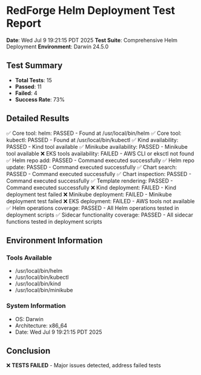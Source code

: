 # RedForge Helm Deployment Test Report

**Date**: Wed Jul  9 19:21:15 PDT 2025
**Test Suite**: Comprehensive Helm Deployment
**Environment**: Darwin 24.5.0

## Test Summary

- **Total Tests**: 15
- **Passed**: 11
- **Failed**: 4
- **Success Rate**: 73%

## Detailed Results

✅ Core tool: helm: PASSED - Found at /usr/local/bin/helm
✅ Core tool: kubectl: PASSED - Found at /usr/local/bin/kubectl
✅ Kind availability: PASSED - Kind tool available
✅ Minikube availability: PASSED - Minikube tool available
❌ EKS tools availability: FAILED - AWS CLI or eksctl not found
✅ Helm repo add: PASSED - Command executed successfully
✅ Helm repo update: PASSED - Command executed successfully
✅ Chart search: PASSED - Command executed successfully
✅ Chart inspection: PASSED - Command executed successfully
✅ Template rendering: PASSED - Command executed successfully
❌ Kind deployment: FAILED - Kind deployment test failed
❌ Minikube deployment: FAILED - Minikube deployment test failed
❌ EKS deployment: FAILED - AWS tools not available
✅ Helm operations coverage: PASSED - All Helm operations tested in deployment scripts
✅ Sidecar functionality coverage: PASSED - All sidecar functions tested in deployment scripts

## Environment Information

### Tools Available
- /usr/local/bin/helm
- /usr/local/bin/kubectl
- /usr/local/bin/kind
- /usr/local/bin/minikube

### System Information
- OS: Darwin
- Architecture: x86_64
- Date: Wed Jul  9 19:21:15 PDT 2025

## Conclusion

❌ **TESTS FAILED** - Major issues detected, address failed tests
